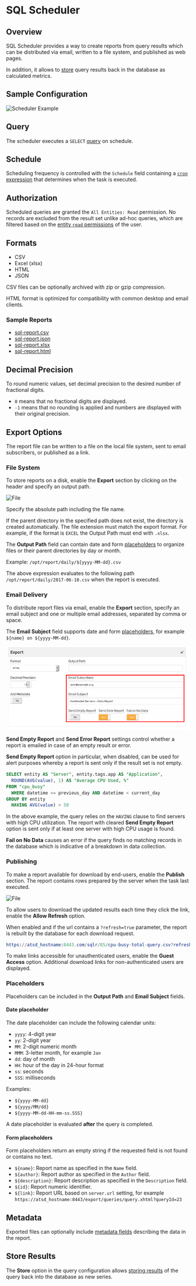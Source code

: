 # SQL Scheduler

## Overview

SQL Scheduler provides a way to create reports from query results which can be distributed via email, written to a file system, and published as web pages.

In addition, it allows to [store](scheduled-sql-store.md) query results back in the database as calculated metrics.

## Sample Configuration

![Scheduler Example](./images/sql-scheduled.png)

## Query

The scheduler executes a `SELECT` [query](README.md) on schedule.

## Schedule

Scheduling frequency is controlled with the `Schedule` field containing a [`cron` expression](scheduled-sql-cron.md) that determines when the task is executed.

## Authorization

Scheduled queries are granted the `All Entities: Read` permission. No records are excluded from the result set unlike ad-hoc queries, which are filtered based on the [entity `read` permissions](../administration/user-authorization.md#entity-permissions) of the user.

## Formats

* CSV
* Excel (xlsx)
* HTML
* JSON

CSV files can be optionally archived with zip or gzip compression.

HTML format is optimized for compatibility with common desktop and email clients.

### Sample Reports

* [sql-report.csv](examples/sql-report.csv)
* [sql-report.json](examples/sql-report.json)
* [sql-report.xlsx](examples/sql-report.xlsx)
* [sql-report.html](examples/sql-report.htm)

## Decimal Precision

To round numeric values, set decimal precision to the desired number of fractional digits.

* `0` means that no fractional digits are displayed.
* `-1` means that no rounding is applied and numbers are displayed with their original precision.

## Export Options

The report file can be written to a file on the local file system, sent to email subscribers, or published as a link.

### File System

To store reports on a disk, enable the **Export** section by clicking on the header and specify an output path.

![File](./images/sql-scheduled-file.png)

Specify the absolute path including the file name.

If the parent directory in the specified path does not exist, the directory is created automatically.
The file extension must match the export format. For example, if the format is `EXCEL` the Output Path must end with `.xlsx`.

The **Output Path** field can contain date and form [placeholders](#placeholders) to organize files or their parent directories by day or month.

Example: `/opt/report/daily/${yyyy-MM-dd}.csv`

The above expression evaluates to the following path `/opt/report/daily/2017-06-10.csv` when the report is executed.

### Email Delivery

To distribute report files via email, enable the **Export** section, specify an email subject and one or multiple email addresses, separated by comma or space.

The **Email Subject** field supports date and form [placeholders](#placeholders), for example `${name} on ${yyyy-MM-dd}`.

![File](./images/sql-scheduled-email-send.png)

**Send Empty Report** and **Send Error Report** settings control whether a report is emailed in case of an empty result or error.

**Send Empty Report** option in particular, when disabled, can be used for alert purposes whereby a report is sent only if the result set is not empty.

```sql
SELECT entity AS "Server", entity.tags.app AS "Application",
  ROUND(AVG(value), 1) AS "Average CPU Used, %"
FROM "cpu_busy"
  WHERE datetime >= previous_day AND datetime < current_day
GROUP BY entity
  HAVING AVG(value) > 50
```

In the above example, the query relies on the `HAVING` clause to find servers with high CPU utilization. The report with cleared **Send Empty Report** option is sent only if at least one server with high CPU usage is found.

**Fail on No Data** causes an error if the query finds no matching records in the database which is indicative of a breakdown in data collection.

### Publishing

To make a report available for download by end-users, enable the **Publish** section. The report contains rows prepared by the server when the task last executed.

![File](./images/sql-scheduled-publish.png)

To allow users to download the updated results each time they click the link, enable the **Allow Refresh** option.

When enabled and if the url contains a `?refresh=true` parameter, the report is rebuilt by the database for each download request.

```elm
https://atsd_hostname:8443.com/sqlr/85/cpu-busy-total-query.csv?refresh=true
```

To make links accessible for unauthenticated users, enable the **Guest Access** option. Additional download links for non-authenticated users are displayed.

### Placeholders

Placeholders can be included in the **Output Path** and **Email Subject** fields.

#### Date placeholder

The date placeholder can include the following calendar units:

* `yyyy`: 4-digit year
* `yy`: 2-digit year
* `MM`: 2-digit numeric month
* `MMM`: 3-letter month, for example `Jan`
* `dd`: day of month
* `HH`: hour of the day in 24-hour format
* `ss`: seconds
* `SSS`: milliseconds

Examples:

* `${yyyy-MM-dd}`
* `${yyyy/MM/dd}`
* `${yyyy-MM-dd-HH-mm-ss.SSS}`

A date placeholder is evaluated **after** the query is completed.

#### Form placeholders

Form placeholders return an empty string if the requested field is not found or contains no text.

* `${name}`: Report name as specified in the `Name` field.
* `${author}`: Report author as specified in the `Author` field.
* `${description}`: Report description as specified in the `Description` field.
* `${id}`: Report numeric identifier.
* `${link}`: Report URL based on `server.url` setting, for example `https://atsd_hostname:8443/export/queries/query.xhtml?queryId=23`

## Metadata

Exported files can optionally include [metadata fields](scheduled-sql-metadata.md) describing the data in the report.

## Store Results

The **Store** option in the query configuration allows [storing results](scheduled-sql-store.md) of the query back into the database as new series.

